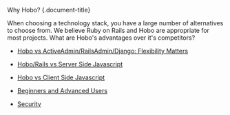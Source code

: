 Why Hobo?
{.document-title}

When choosing a technology stack, you have a large number of alternatives to choose from.  We believe Ruby on Rails and Hobo are appropriate for most projects.   What are Hobo's advantages over it's competitors?

* [Hobo vs ActiveAdmin/RailsAdmin/Django: Flexibility Matters](/manual/flexibility-matters)

* [Hobo/Rails vs Server Side Javascript](/manual/vs-node)

* [Hobo vs Client Side Javascript](/manual/vs-client-side)

* [Beginners and Advanced Users](/manual/who)

* [Security](/manual/security)
